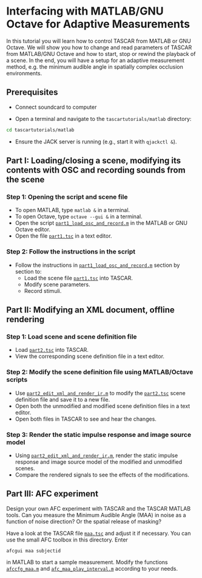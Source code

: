 # Interfacing with MATLAB/GNU Octave for Adaptive Measurements

In this tutorial you will learn how to control TASCAR from MATLAB or GNU Octave. We will show you how to change and read parameters of TASCAR from MATLAB/GNU Octave and how to start, stop or rewind the playback of a scene. In the end, you will have a setup for an adaptive measurement method, e.g. the minimum audible angle in spatially complex occlusion environments.

## Prerequisites
* Connect soundcard to computer

* Open a terminal and navigate to the `tascartutorials/matlab` directory:
```bash
cd tascartutorials/matlab
```
* Ensure the JACK server is running (e.g., start it with `qjackctl &`).

## Part I: Loading/closing a scene, modifying its contents with OSC and recording sounds from the scene


### Step 1: Opening the script and scene file

* To open MATLAB, type `matlab &` in a terminal.
* To open Octave, type `octave --gui &` in a terminal.
* Open the script [`part1_load_osc_and_record.m`](part1_load_osc_and_record.m) in the MATLAB or GNU Octave editor.
* Open the file [`part1.tsc`](part1.tsc) in a text editor.

### Step 2: Follow the instructions in the script

* Follow the instructions in [`part1_load_osc_and_record.m`](part1_load_osc_and_record.m) section by section to:
	+ Load the scene file [`part1.tsc`](part1.tsc) into TASCAR.
	+ Modify scene parameters.
	+ Record stimuli.

## Part II: Modifying an XML document, offline rendering

### Step 1: Load scene and scene definition file

* Load [`part2.tsc`](task2_basic2.tsc) into TASCAR.
* View the corresponding scene definition file in a text editor.

### Step 2: Modify the scene definition file using MATLAB/Octave scripts

* Use [`part2_edit_xml_and_render_ir.m`](task2_example2.m) to modify the [`part2.tsc`](task2_basic2.tsc) scene definition file and save it to a new file.
* Open both the unmodified and modified scene definition files in a text editor.
* Open both files in TASCAR to see and hear the changes.

### Step 3: Render the static impulse response and image source model

* Using [`part2_edit_xml_and_render_ir.m`](task2_example2.m), render the static impulse response and image source model of the modified and unmodified scenes.
* Compare the rendered signals to see the effects of the modifications.

## Part III: AFC experiment

Design your own AFC experiment with TASCAR and the TASCAR MATLAB tools. Can you measure the Minimum Audible Angle (MAA) in noise as a function of noise direction? Or the spatial release of masking?

Have a look at the TASCAR file [`maa.tsc`](maa.tsc) and adjust it if necessary. You can use the small AFC toolbox in this directory. Enter 
```
afcgui maa subjectid
```
in MATLAB to start a sample measurement. Modify the functions [`afccfg_maa.m`](afccfg_maa.m) and [`afc_maa_play_interval.m`](afc_maa_play_interval.m) according to your needs.
